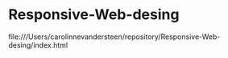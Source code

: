 # Responsive-Web-desing

file:///Users/carolinnevandersteen/repository/Responsive-Web-desing/index.html
